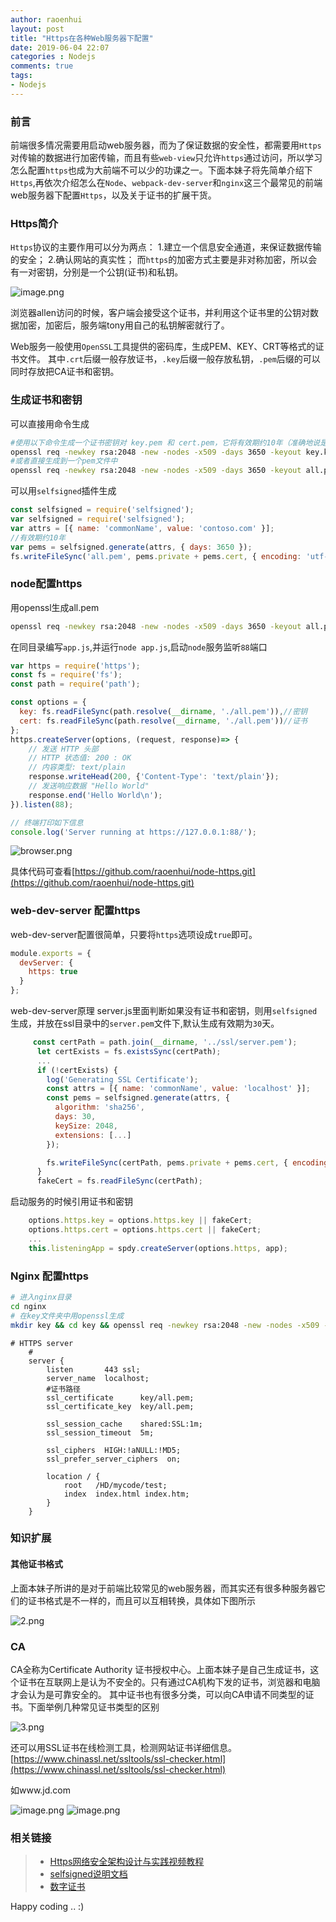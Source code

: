 ```yaml
---
author: raoenhui
layout: post
title: "Https在各种Web服务器下配置"
date: 2019-06-04 22:07
categories : Nodejs
comments: true
tags:
- Nodejs
---
```


### 前言
前端很多情况需要用启动web服务器，而为了保证数据的安全性，都需要用`Https`对传输的数据进行加密传输，而且有些`web-view`只允许`https`通过访问，所以学习怎么配置`https`也成为大前端不可以少的功课之一。下面本妹子将先简单介绍下 `Https`,再依次介绍怎么在`Node`、`webpack-dev-server`和`nginx`这三个最常见的前端web服务器下配置`Https`，以及关于证书的扩展干货。


### Https简介
`Https`协议的主要作用可以分为两点：
1.建立一个信息安全通道，来保证数据传输的安全；
2.确认网站的真实性；
而`https`的加密方式主要是非对称加密，所以会有一对密钥，分别是一个公钥(证书)和私钥。

![image.png](https://upload-images.jianshu.io/upload_images/9902136-d999ceac42544eb4.png?imageMogr2/auto-orient/strip%7CimageView2/2/w/1240)

浏览器allen访问的时候，客户端会接受这个证书，并利用这个证书里的公钥对数据加密，加密后，服务端tony用自己的私钥解密就行了。

Web服务一般使用`OpenSSL`工具提供的密码库，生成PEM、KEY、CRT等格式的证书文件。
其中`.crt`后缀一般存放证书，`.key`后缀一般存放私钥，`.pem`后缀的可以同时存放把CA证书和密钥。

### 生成证书和密钥
可以直接用命令生成
```bash
#使用以下命令生成一个证书密钥对 key.pem 和 cert.pem，它将有效期约10年（准确地说是3650天）
openssl req -newkey rsa:2048 -new -nodes -x509 -days 3650 -keyout key.key -out cert.crt
#或者直接生成到一个pem文件中
openssl req -newkey rsa:2048 -new -nodes -x509 -days 3650 -keyout all.pem -out all.pem
```
可以用`selfsigned`插件生成
```javascript
const selfsigned = require('selfsigned');
var selfsigned = require('selfsigned');
var attrs = [{ name: 'commonName', value: 'contoso.com' }];
//有效期约10年
var pems = selfsigned.generate(attrs, { days: 3650 });
fs.writeFileSync('all.pem', pems.private + pems.cert, { encoding: 'utf-8' });
```
### node配置https
用openssl生成all.pem
```bash
openssl req -newkey rsa:2048 -new -nodes -x509 -days 3650 -keyout all.pem -out all.pem
```
在同目录编写`app.js`,并运行`node app.js`,启动`node`服务监听`88`端口
```javascript
var https = require('https');
const fs = require('fs');
const path = require('path');

const options = {
  key: fs.readFileSync(path.resolve(__dirname, './all.pem')),//密钥
  cert: fs.readFileSync(path.resolve(__dirname, './all.pem'))//证书
};
https.createServer(options, (request, response)=> {
    // 发送 HTTP 头部 
    // HTTP 状态值: 200 : OK
    // 内容类型: text/plain
    response.writeHead(200, {'Content-Type': 'text/plain'});
    // 发送响应数据 "Hello World"
    response.end('Hello World\n');
}).listen(88);

// 终端打印如下信息
console.log('Server running at https://127.0.0.1:88/');
```
![browser.png](https://upload-images.jianshu.io/upload_images/9902136-ae8fe4599c93e615.png?imageMogr2/auto-orient/strip%7CimageView2/2/w/1240)

具体代码可查看[https://github.com/raoenhui/node-https.git](https://github.com/raoenhui/node-https.git)

### web-dev-server 配置https
web-dev-server配置很简单，只要将`https`选项设成`true`即可。
```javascript
module.exports = {
  devServer: {
    https: true
  }
};
```
web-dev-server原理
server.js里面判断如果没有证书和密钥，则用`selfsigned`生成，并放在ssl目录中的`server.pem`文件下,默认生成有效期为`30`天。
```javascript
     const certPath = path.join(__dirname, '../ssl/server.pem');
      let certExists = fs.existsSync(certPath);
      ...
      if (!certExists) {
        log('Generating SSL Certificate');
        const attrs = [{ name: 'commonName', value: 'localhost' }];
        const pems = selfsigned.generate(attrs, {
          algorithm: 'sha256',
          days: 30,
          keySize: 2048,
          extensions: [...]
        });

        fs.writeFileSync(certPath, pems.private + pems.cert, { encoding: 'utf-8' });
      }
      fakeCert = fs.readFileSync(certPath);
```
启动服务的时候引用证书和密钥
```javascript
    options.https.key = options.https.key || fakeCert;
    options.https.cert = options.https.cert || fakeCert;
    ...
    this.listeningApp = spdy.createServer(options.https, app);
```



### Nginx 配置https
```bash
# 进入nginx目录
cd nginx
# 在key文件夹中用openssl生成
mkdir key && cd key && openssl req -newkey rsa:2048 -new -nodes -x509 -days 3650 -keyout all.pem -out all.pem
```
```
# HTTPS server
    #
    server {
        listen       443 ssl;
        server_name  localhost;
        #证书路径
        ssl_certificate      key/all.pem;
        ssl_certificate_key  key/all.pem;

        ssl_session_cache    shared:SSL:1m;
        ssl_session_timeout  5m;

        ssl_ciphers  HIGH:!aNULL:!MD5;
        ssl_prefer_server_ciphers  on;

        location / {
            root   /HD/mycode/test;
            index  index.html index.htm;
        }
    }
```
### 知识扩展
#### 其他证书格式
上面本妹子所讲的是对于前端比较常见的web服务器，而其实还有很多种服务器它们的证书格式是不一样的，而且可以互相转换，具体如下图所示

![2.png](https://upload-images.jianshu.io/upload_images/9902136-eb4d6e9b54fe9f90.png?imageMogr2/auto-orient/strip%7CimageView2/2/w/1240)

### CA
CA全称为Certificate Authority 证书授权中心。上面本妹子是自己生成证书，这个证书在互联网上是认为不安全的。只有通过CA机构下发的证书，浏览器和电脑才会认为是可靠安全的。
其中证书也有很多分类，可以向CA申请不同类型的证书。下面举例几种常见证书类型的区别

![3.png](https://upload-images.jianshu.io/upload_images/9902136-7ea9f4b1f425812b.png?imageMogr2/auto-orient/strip%7CimageView2/2/w/1240)

还可以用SSL证书在线检测工具，检测网站证书详细信息。
[https://www.chinassl.net/ssltools/ssl-checker.html](https://www.chinassl.net/ssltools/ssl-checker.html)

如www.jd.com

![image.png](https://upload-images.jianshu.io/upload_images/9902136-15297a73b2ebd34d.png?imageMogr2/auto-orient/strip%7CimageView2/2/w/1240)
![image.png](https://upload-images.jianshu.io/upload_images/9902136-729fed59888b467a.png?imageMogr2/auto-orient/strip%7CimageView2/2/w/1240)


### 相关链接
>* [Https网络安全架构设计与实践视频教程](https://study.163.com/course/courseLearn.htm?courseId=1209189811#/learn/live?lessonId=1278788317&courseId=1209189811)
>* [selfsigned说明文档](https://www.npmjs.com/package/selfsigned)
>* [数字证书](https://www.jianshu.com/p/42bf7c4d6ab8)

Happy coding .. :)






